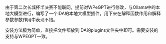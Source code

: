 由于第二次长城杯半决赛不能联网，提前对WPeGPT进行修改，与Ollama中的本地大模型进行，编写了一个IDA的本地大模型插件，用下来在解释函数作用和解释参数参数作用中表现不错。

安装方法极为简单，直接把文件都放到IDA的plugins文件夹中即可。需要安装的支持与WPEGPT一致。
